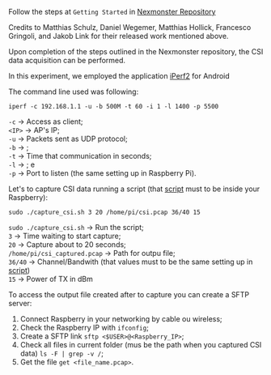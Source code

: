 Follow the steps at `Getting Started` in [Nexmonster Repository](https://github.com/nexmonster/nexmon_csi/tree/pi-5.10.92)

Credits to Matthias Schulz, Daniel Wegemer, Matthias Hollick, Francesco Gringoli, and Jakob Link for their released work mentioned above.

Upon completion of the steps outlined in the Nexmonster repository, the CSI data acquisition can be performed.

In this experiment, we employed the application [iPerf2](https://play.google.com/store/apps/details?id=iperf.project&hl=en) for Android 

The command line used was following:
```
iperf -c 192.168.1.1 -u -b 500M -t 60 -i 1 -l 1400 -p 5500
```
`-c` $\rightarrow$ Access as client;  
`<IP>` $\rightarrow$ AP's IP;  
`-u` $\rightarrow$ Packets sent as UDP protocol;  
`-b` $\rightarrow$  ;  
`-t` $\rightarrow$ Time that communication in seconds;  
`-l` $\rightarrow$  ; e  
`-p` $\rightarrow$ Port to listen (the same setting up in Raspberry Pi). 

Let's to capture CSI data running a script (that [script](https://github.com/ljr-ita/csi-sec-course/blob/main/Rasp/capture_csi.sh) must to be inside your Raspberry):

```
sudo ./capture_csi.sh 3 20 /home/pi/csi.pcap 36/40 15
```
`sudo ./capture_csi.sh` $\rightarrow$ Run the script;  
`3` $\rightarrow$ Time waiting to start capture;  
`20` $\rightarrow$ Capture about to 20 seconds;  
`/home/pi/csi_captured.pcap` $\rightarrow$ Path for outpu file;  
`36/40` $\rightarrow$ Channel/Bandwith (that values must to be the same setting up in [script](https://github.com/ljr-ita/csi-sec-course/blob/main/Rasp/capture_csi.sh))  
`15` $\rightarrow$ Power of TX in dBm  

To access the output file created after to capture you can create a SFTP server:
  1. Connect Raspberry in your networking by cable ou wireless;  
  2. Check the Raspberry IP with `ifconfig`;
  3. Create a SFTP link `sftp <$USER>@<Raspberry_IP>`;
  4. Check all files in current folder (mus be the path when you captured CSI data) `ls -F | grep -v /`;
  5. Get the file `get <file_name.pcap>`.

